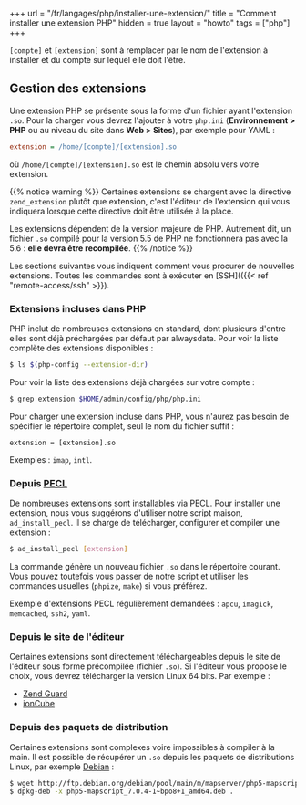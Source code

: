 +++
url = "/fr/langages/php/installer-une-extension/"
title = "Comment installer une extension PHP"
hidden = true
layout = "howto"
tags = ["php"]
+++

`[compte]` et `[extension]` sont à remplacer par le nom de l'extension à installer et du compte sur lequel elle doit l'être.

## Gestion des extensions

Une extension PHP se présente sous la forme d'un fichier ayant l'extension `.so`. Pour la charger vous devrez l'ajouter à votre `php.ini` (**Environnement > PHP** ou au niveau du site dans **Web > Sites**), par exemple pour YAML :

```ini
extension = /home/[compte]/[extension].so
```

où `/home/[compte]/[extension].so` est le chemin absolu vers votre extension.

{{% notice warning %}}
Certaines extensions se chargent avec la directive `zend_extension` plutôt que extension, c'est l'éditeur de l'extension qui vous indiquera lorsque cette directive doit être utilisée à la place.

Les extensions dépendent de la version majeure de PHP. Autrement dit, un fichier `.so` compilé pour la version 5.5 de PHP ne fonctionnera pas avec la 5.6 : **elle devra être recompilée**.
{{% /notice %}}

Les sections suivantes vous indiquent comment vous procurer de nouvelles extensions. Toutes les commandes sont à exécuter en [SSH](({{< ref "remote-access/ssh" >}}).

### Extensions incluses dans PHP

PHP inclut de nombreuses extensions en standard, dont plusieurs d'entre elles sont déjà préchargées par défaut par alwaysdata. Pour voir la liste complète des extensions disponibles :

```sh
$ ls $(php-config --extension-dir)
```

Pour voir la liste des extensions déjà chargées sur votre compte :

```sh
$ grep extension $HOME/admin/config/php/php.ini
```

Pour charger une extension incluse dans PHP, vous n'aurez pas besoin de spécifier le répertoire complet, seul le nom du fichier suffit :

```
extension = [extension].so
```
Exemples : `imap`, `intl`.

### Depuis [PECL](https://pecl.php.net/)

De nombreuses extensions sont installables via PECL. Pour installer une extension, nous vous suggérons d'utiliser notre script maison, `ad_install_pecl`. Il se charge de télécharger, configurer et compiler une extension :

```sh
$ ad_install_pecl [extension]
```

La commande génère un nouveau fichier `.so` dans le répertoire courant. Vous pouvez toutefois vous passer de notre script et utiliser les commandes usuelles (`phpize`, `make`) si vous préférez.

Exemple d'extensions PECL régulièrement demandées : `apcu`, `imagick`, `memcached`, `ssh2`, `yaml`.

### Depuis le site de l'éditeur

Certaines extensions sont directement téléchargeables depuis le site de l'éditeur sous forme précompilée (fichier `.so`). Si l'éditeur vous propose le choix, vous devrez télécharger la version Linux 64 bits. Par exemple :

* [Zend Guard](http://www.zend.com/en/products/guard/downloads#Linux)
* [ionCube](https://www.ioncube.com/loaders.php)

### Depuis des paquets de distribution

Certaines extensions sont complexes voire impossibles à compiler à la main. Il est possible de récupérer un `.so` depuis les paquets de distributions Linux, par exemple [Debian](https://www.debian.org/distrib/packages) :

```sh
$ wget http://ftp.debian.org/debian/pool/main/m/mapserver/php5-mapscript_7.0.4-1~bpo8+1_amd64.deb
$ dpkg-deb -x php5-mapscript_7.0.4-1~bpo8+1_amd64.deb .
```

